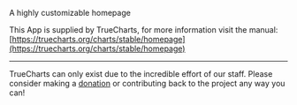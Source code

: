 A highly customizable homepage

This App is supplied by TrueCharts, for more information visit the manual: [https://truecharts.org/charts/stable/homepage](https://truecharts.org/charts/stable/homepage)

---

TrueCharts can only exist due to the incredible effort of our staff.
Please consider making a [donation](https://truecharts.org/about/sponsor) or contributing back to the project any way you can!
